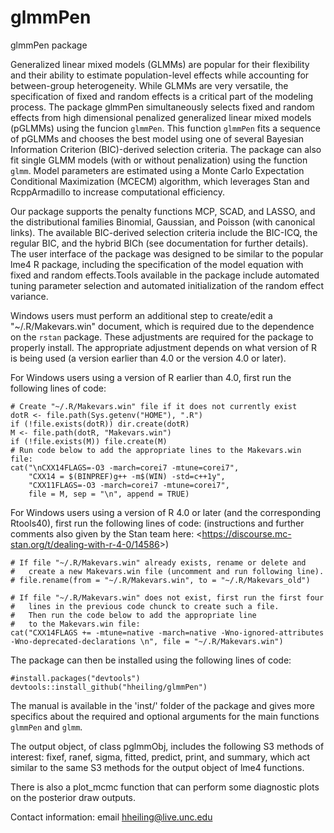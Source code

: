 # glmmPen
glmmPen package

Generalized linear mixed models (GLMMs) are popular for their flexibility and their ability to estimate population-level effects while accounting for between-group heterogeneity. While GLMMs are very
versatile, the specification of fixed and random effects is a critical part of the modeling process. The package glmmPen simultaneously selects fixed and random effects from high dimensional penalized generalized linear mixed models (pGLMMs) using the funcion `glmmPen`. This function `glmmPen` fits a sequence of pGLMMs and chooses the best model using one of several Bayesian Information Criterion (BIC)-derived selection criteria. The package can also fit single GLMM models (with or without penalization) using the function `glmm`. Model parameters are estimated using a Monte Carlo Expectation Conditional Maximization (MCECM) algorithm, which leverages Stan and RcppArmadillo
to increase computational efficiency.

Our package supports the penalty functions MCP, SCAD, and LASSO, and the distributional families Binomial, Gaussian, and Poisson (with canonical links). The available BIC-derived selection criteria include the BIC-ICQ, the regular BIC, and the hybrid BICh (see documentation for further details). The user interface of the package was designed to be similar to the popular lme4 R package, including the specification of the model equation with fixed and random effects.Tools available in the package include
automated tuning parameter selection and automated initialization of the random effect variance. 

Windows users must perform an additional step to create/edit a "~/.R/Makevars.win" document, which is required due to the dependence on the `rstan` package. These adjustments are required for the package to properly install. The appropriate adjustment depends on what version of R is being used (a version earlier than 4.0 or the version 4.0 or later).

For Windows users using a version of R earlier than 4.0, first run the following lines of code:

```
# Create "~/.R/Makevars.win" file if it does not currently exist
dotR <- file.path(Sys.getenv("HOME"), ".R")
if (!file.exists(dotR)) dir.create(dotR)
M <- file.path(dotR, "Makevars.win")
if (!file.exists(M)) file.create(M)
# Run code below to add the appropriate lines to the Makevars.win file:
cat("\nCXX14FLAGS=-O3 -march=corei7 -mtune=corei7",
    "CXX14 = $(BINPREF)g++ -m$(WIN) -std=c++1y",
    "CXX11FLAGS=-O3 -march=corei7 -mtune=corei7",
    file = M, sep = "\n", append = TRUE)
```

For Windows users using a version of R 4.0 or later (and the corresponding Rtools40), first run the following lines of code: (instructions and further comments also given by the Stan team here: <<https://discourse.mc-stan.org/t/dealing-with-r-4-0/14586>>)

```
# If file "~/.R/Makevars.win" already exists, rename or delete and 
#   create a new Makevars.win file (uncomment and run following line).
# file.rename(from = "~/.R/Makevars.win", to = "~/.R/Makevars_old")

# If file "~/.R/Makevars.win" does not exist, first run the first four 
#   lines in the previous code chunck to create such a file.
#   Then run the code below to add the appropriate line
#   to the Makevars.win file:
cat("CXX14FLAGS += -mtune=native -march=native -Wno-ignored-attributes -Wno-deprecated-declarations \n", file = "~/.R/Makevars.win")
```

The package can then be installed using the following lines of code:

```
#install.packages("devtools")
devtools::install_github("hheiling/glmmPen")
```

The manual is available in the 'inst/' folder of the package and gives more specifics about the required and optional arguments for the main functions `glmmPen` and `glmm`.

The output object, of class pglmmObj, includes the following S3 methods of interest:
fixef, ranef, sigma, fitted, predict, print, and summary, which act similar to the same S3 methods for the output object of lme4 functions. 

There is also a plot_mcmc function that can perform some diagnostic plots on the posterior draw outputs.

Contact information: email hheiling@live.unc.edu